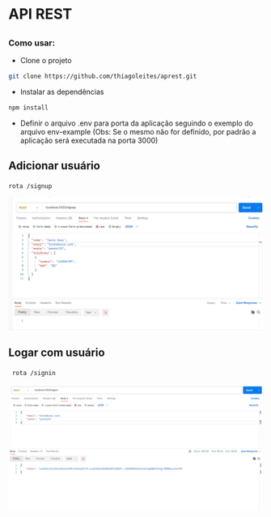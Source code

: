 # API REST
## 

### Como usar:
- Clone o projeto
```bash
git clone https://github.com/thiagoleites/aprest.git
```

- Instalar as dependências
```bash
npm install
```
- Definir o arquivo .env para porta da aplicação seguindo o exemplo do arquivo env-example (Obs: Se o mesmo não for definido, por padrão a aplicação será executada na porta 3000)

## Adicionar usuário

<code>rota /signup</code>

<img src="./images/signup.png" />

## Logar com usuário

<code> rota /signin</code>

<img src="./images/signin.png" />